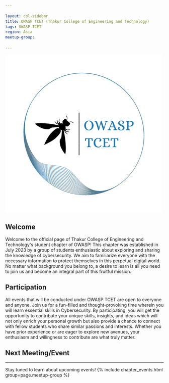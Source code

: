 ```yaml
---

layout: col-sidebar
title: OWASP TCET (Thakur College of Engineering and Technology)
tags: OWASP TCET
region: Asia
meetup-group:

---
```

<img src="./assets/images/OWASP_Transparent.png"/>

## Welcome
Welcome to the official page of Thakur College of Engineering and Technology's student chapter of OWASP! This chapter was established in July 2023 by a group of students enthusiastic about exploring and sharing the knowledge of cybersecurity. We aim to familiarize everyone with the necessary information to protect themselves in this perpetual digital world.  No matter what background you belong to, a desire to learn is all you need to join us and become an integral part of this fruitful mission.

## Participation
All events that will be conducted under OWASP TCET are open to everyone and anyone. Join us for a fun-filled and thought-provoking time wherein you will learn essential skills in Cybersecurity. By participating, you will get the opportunity to contribute your unique skills, insights, and ideas which will not only enrich your personal growth but also provide a chance to connect with fellow students who share similar passions and interests. Whether you have prior experience or are eager to explore new avenues, your enthusiasm and willingness to contribute are what truly matter.

## Next Meeting/Event <!-- You should keep this section as it will populate your meetup events -->
---------------------
Stay tuned to learn about upcoming events! 
{% include chapter_events.html group=page.meetup-group %}

<!-- You should delete this comment

Standard Chapter Page Template
This is an example of a Project or Chapter page.
Please change these items to indicate the actual information you wish to present. In addition to this information, the 'front-matter' above the text should be modified to reflect your actual information.  An explanation of each of the front-matter items is below:

{front matter for this file}

```
- layout: This is the layout used by project and chapter pages.  You should leave this value as col-sidebar
- title: This is the title of your project or chapter page, usually the name.  For example, OWASP Zed Attack Proxy or OWASP Baltimore
- tags: This is a space-delimited list of tags you associate with your project or chapter.  If you are using tabs, at least one of these tags should be unique in order to be used in the tabs files (an example tab is included in this repo) 
- region: This is the region you are in according to our data
```

{copy for this file (index.md)}
Replace the text above the commented area with your information in the format below:
```
## Welcome
Include some information here about your chapter

## Participation
The Open Worldwide Application Security Project (OWASP) is a nonprofit foundation that works to improve the security of software. All of our projects ,tools, documents, forums, and chapters are free and open to anyone interested in improving application security. 

Chapters are led by local leaders in accordance with the [Chapter Leader Handbook](/www-policy/rules-of-procedure/chapter-handbook). Financial contributions should only be made online using the authorized online donation button. To be a SPEAKER at ANY OWASP Chapter in the world simply review the [speaker agreement](/www-policy/speaker-agreement) and then contact the local chapter leader with details of what OWASP Project, independent research, or related software security topic you would like to present.

Everyone is welcome and encouraged to participate in our [Projects](/projects), [Local Chapters](/chapters), [Events](/events), [Online Groups](https://groups.google.com/a/owasp.com/){:target='_blank'}, and [Community Slack Channel](https://owasp.slack.com/){:target='_blank'}. We especially encourage diversity in all our initiatives. OWASP is a fantastic place to learn about application security, to network, and even to build your reputation as an expert. We also encourage you to be [become a member](/membership) or consider a [donation](/donate) to support our ongoing work.

## Next Meeting/Event
---------------------
{% comment %}
{% include chapter_events.html group=page.meetup-group %}
{% endcomment %}

```
{info.md}

This separate file is where you should place links to your Google Group and Meetup page. It will be automatically rendered in the column sidebar.

{leaders.md}

Another separate file that should simply include each leaders name with mailto link as a list. It will also be automatically rendered in the column sidebar.

-->
